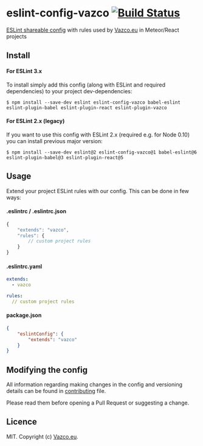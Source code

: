 # eslint-config-vazco [![Build Status](https://travis-ci.org/vazco/eslint-config-vazco.svg?branch=master)](https://travis-ci.org/vazco/eslint-config-vazco)

[ESLint shareable config](http://eslint.org/docs/developer-guide/shareable-configs.html) with rules used by [Vazco.eu](http://vazco.eu) in Meteor/React projects


## Install

#### For ESLint 3.x

To install simply add this config (along with ESLint and required dependencies) to your project dev-dependencies:

```
$ npm install --save-dev eslint eslint-config-vazco babel-eslint eslint-plugin-babel eslint-plugin-react eslint-plugin-vazco
```

#### For ESLint 2.x (legacy)

If you want to use this config with ESLint 2.x (required e.g. for Node 0.10) you can install previous major version:

```
$ npm install --save-dev eslint@2 eslint-config-vazco@1 babel-eslint@6 eslint-plugin-babel@3 eslint-plugin-react@5
```

## Usage

Extend your project ESLint rules with our config. This can be done in few ways:

#### .eslintrc / .eslintrc.json

```javascript
{
    "extends": "vazco",
    "rules": {
        // custom project rules
    }
}
```

#### .eslintrc.yaml

```yaml
extends:
  - vazco

rules:
  // custom project rules
```

#### package.json

```json
{
    "eslintConfig": {
        "extends": "vazco"
    }
}
```

## Modifying the config

All information regarding making changes in the config and versioning details can be found in [contributing](CONTRIBUTING.md) file.

Please read them before opening a Pull Request or suggesting a change.

## Licence

MIT. Copyright (c) [Vazco.eu](http://vazco.eu).
